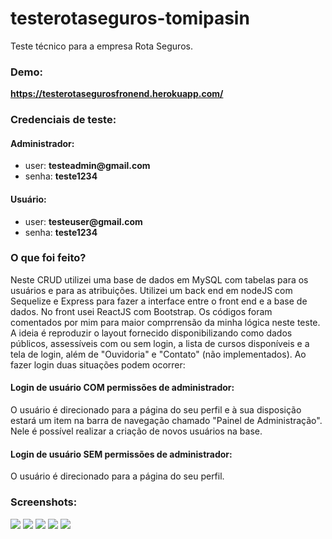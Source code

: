 # testerotaseguros-tomipasin
Teste técnico para a empresa Rota Seguros.

### Demo: 
<strong><a href="https://testerotasegurosfronend.herokuapp.com/">https://testerotasegurosfronend.herokuapp.com/</a></strong>

### Credenciais de teste:

#### Administrador:
<ul>
<li>user: <strong>testeadmin@gmail.com</strong></li>
<li>senha: <strong>teste1234</strong></li>
</ul>

#### Usuário:
<ul>
<li>user: <strong>testeuser@gmail.com</strong></li>
<li>senha: <strong>teste1234</strong></li>
</ul>


### O que foi feito? 

Neste CRUD utilizei uma base de dados em MySQL com tabelas para os usuários e para as atribuições. 
Utilizei um back end em nodeJS com Sequelize e Express para fazer a interface entre o front end e a base de dados. 
No front usei ReactJS com Bootstrap. 
Os códigos foram comentados por mim para maior comprrensão da minha lógica neste teste.
A ideia é reproduzir o layout fornecido disponibilizando como dados públicos, assessíveis com ou sem login, a lista de cursos disponíveis e a tela de login, além de "Ouvidoria" e "Contato" (não implementados). 
Ao fazer login duas situações podem ocorrer:

#### Login de usuário COM permissões de administrador:
O usuário é direcionado para a página do seu perfil e à sua disposição estará um item na barra de navegação chamado "Painel de Administração". Nele é possível realizar a criação de novos usuários na base. 

#### Login de usuário SEM permissões de administrador:
O usuário é direcionado para a página do seu perfil. 



### Screenshots:

<img src="https://tomipasin.com/assets/img/rotaseguros1.png" />

<img src="https://tomipasin.com/assets/img/rotaseguros2.png" />

<img src="https://tomipasin.com/assets/img/rotaseguros3.png" />

<img src="https://tomipasin.com/assets/img/rotaseguros4.png" />

<img src="https://tomipasin.com/assets/img/rotaseguros5.png" />





